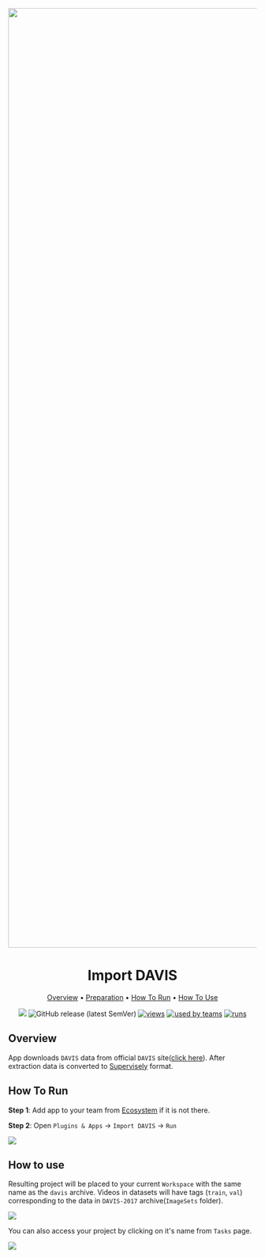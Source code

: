 <div align="center" markdown>
<img src="https://i.imgur.com/WJcTcJc.png" width="1900px"/>



# Import DAVIS

<p align="center">
  <a href="#Overview">Overview</a> •
  <a href="#Preparation">Preparation</a> •
  <a href="#How-To-Run">How To Run</a> •
  <a href="#How-To-Use">How To Use</a>
</p>


[![](https://img.shields.io/badge/slack-chat-green.svg?logo=slack)](https://supervise.ly/slack)
![GitHub release (latest SemVer)](https://img.shields.io/github/v/release/supervisely-ecosystem/import-davis-format)
[![views](https://app.supervise.ly/public/api/v3/ecosystem.counters?repo=supervisely-ecosystem/import-davis-format&counter=views&label=views)](https://supervise.ly)
[![used by teams](https://app.supervise.ly/public/api/v3/ecosystem.counters?repo=supervisely-ecosystem/import-davis-format&counter=downloads&label=used%20by%20teams)](https://supervise.ly)
[![runs](https://app.supervise.ly/public/api/v3/ecosystem.counters?repo=supervisely-ecosystem/import-davis-format&counter=runs&label=runs&123)](https://supervise.ly)

</div>

## Overview

App downloads `DAVIS` data from official `DAVIS` site([click here](https://davischallenge.org/davis2017/code.html#unsupervised)). After extraction data is converted to [Supervisely](https://app.supervise.ly) format. 

## How To Run 

**Step 1**: Add app to your team from [Ecosystem](https://ecosystem.supervise.ly/apps/import-cityscapes) if it is not there.

**Step 2**:  Open `Plugins & Apps` -> `Import DAVIS` -> `Run` 

<img src="https://i.imgur.com/pxFNPPh.png"/>

## How to use

Resulting project will be placed to your current `Workspace` with the same name as the `davis` archive. Videos in datasets will have tags (`train`, `val`) corresponding to the data in `DAVIS-2017` archive(`ImageSets` folder).

<img src="https://i.imgur.com/MMgT371.png"/>

You can also access your project by clicking on it's name from `Tasks` page.

<img src="https://i.imgur.com/gpsZ1uz.png">